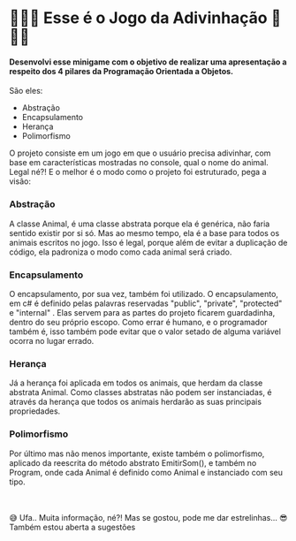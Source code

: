 
<h1> 🔮🔮🔮 Esse é o Jogo da Adivinhação  🔮🔮🔮 </h1>


  
<h4>Desenvolvi esse minigame com o objetivo de realizar uma apresentação a respeito dos 4 pilares da Programação Orientada a Objetos. </h4>
 
 São eles: 
* Abstração
* Encapsulamento
* Herança 
* Polimorfismo

O projeto consiste em um jogo em que o usuário precisa adivinhar, com base em características mostradas no console, qual o nome do animal. 
Legal né?!
E o melhor é o modo como o projeto foi estruturado, pega a visão:

<h3> Abstração </h3>
A classe Animal, é uma classe abstrata porque ela é genérica, não faria sentido existir por si só. 
Mas ao mesmo tempo, ela é a base para todos os animais escritos no jogo. 
Isso é legal, porque além de evitar a duplicação de código, ela padroniza o modo como cada animal será criado. 

<h3> Encapsulamento </h3>
O encapsulamento, por sua vez, também foi utilizado. 
O encapsulamento, em c# é definido pelas palavras reservadas "public", "private", "protected" e "internal" . 
Elas servem para as partes do projeto ficarem guardadinha, dentro do seu próprio escopo. 
Como errar é humano, e o programador também é, isso também pode evitar que o valor setado de alguma variável ocorra no lugar errado. 

<h3> Herança </h3>
Já a herança foi aplicada em todos os animais, que herdam da classe abstrata Animal. 
Como classes abstratas não podem ser instanciadas, é através da herança que todos os animais herdarão as suas principais propriedades. 

<h3> Polimorfismo </h3>
Por último mas não menos importante, existe também o polimorfismo, aplicado da reescrita do método abstrato EmitirSom(), e também no Program, onde cada Animal é definido como Animal e instanciado com seu tipo.


<br>
<br>
<br>

😅 Ufa.. Muita informação, né?!  Mas se gostou, pode me dar estrelinhas... 
😎 Também estou aberta a sugestões 
